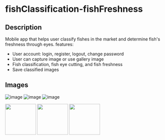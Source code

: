 # fishClassification-fishFreshness
## Description
Mobile app that helps user classify fishes in the market and determine fish's freshness through eyes. 
features: 
* User account: login, register, logout, change password
* User can capture image or use gallery image
* Fish classification, fish eye cutting, and fish freshness
* Save classified images
## Images
![image](https://github.com/johnH872/fishClassification-fishFreshness/assets/87011461/36e44767-e418-40c8-81b3-a358c2e7fa92)
![image](https://github.com/johnH872/fishClassification-fishFreshness/assets/87011461/22900f41-4ba3-45f4-80a6-e289637b724c)
![image](https://github.com/johnH872/fishClassification-fishFreshness/assets/87011461/68183fea-e952-4164-a1d2-24a7631ea36f)
<p float="left">
  <img src="https://github.com/johnH872/fishClassification-fishFreshness/assets/87011461/4df1ff84-3278-43fd-8c2b-5c326a96d03c" width="100" />
  <img src="![image](https://github.com/johnH872/fishClassification-fishFreshness/assets/87011461/b8388cbd-c4c9-4e1a-b179-2aa2f16ec9eb)" width="100" /> 
  <img src="![image](https://github.com/johnH872/fishClassification-fishFreshness/assets/87011461/f16d061e-5ab0-44a8-8f6e-cee086a0bb25)" width="100" />
</p>
